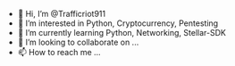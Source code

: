 - 👋 Hi, I’m @Trafficriot911
- 👀 I’m interested in Python, Cryptocurrency, Pentesting
- 🌱 I’m currently learning Python, Networking, Stellar-SDK
- 💞️ I’m looking to collaborate on ...
- 📫 How to reach me ...

<!---
Trafficriot911/Trafficriot911 is a ✨ special ✨ repository because its `README.md` (this file) appears on your GitHub profile.
You can click the Preview link to take a look at your changes.
--->
